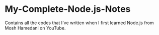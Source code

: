 # My-Complete-Node.js-Notes
Contains all the codes that I've written when I first learned Node.js from Mosh Hamedani on YouTube.
